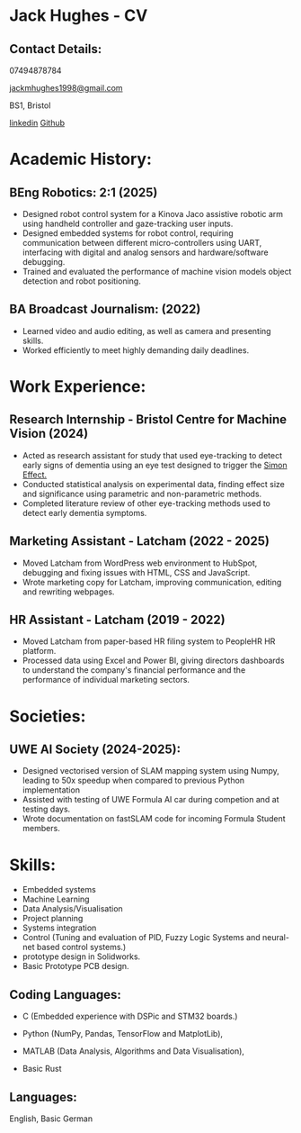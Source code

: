 # Jack Hughes - CV

## Contact Details:

07494878784

jackmhughes1998@gmail.com

BS1, Bristol

[linkedin](https://www.linkedin.com/in/jack-hughes-latchamdirect/)
[Github](https://github.com/jack4hughes)

# Academic History:

## BEng Robotics: 2:1 (2025)
- Designed robot control system for a Kinova Jaco assistive robotic arm 
  using handheld controller and gaze-tracking user inputs.
- Designed embedded systems for robot control, requiring communication
  between different micro-controllers using UART, interfacing with
  digital and analog sensors and hardware/software debugging.
- Trained and evaluated the performance of machine vision models object 
  detection and robot positioning. 

## BA Broadcast Journalism: (2022)
- Learned video and audio editing, as well as camera and presenting
  skills.
- Worked efficiently to meet highly demanding daily deadlines.

# Work Experience:

## Research Internship - Bristol Centre for Machine Vision (2024)
- Acted as research assistant for study that used eye-tracking to detect
  early signs of dementia using an eye test designed to trigger the
  [Simon Effect.](https://en.wikipedia.org/wiki/Simon_effect)
- Conducted statistical analysis on experimental data, finding effect size 
  and significance using parametric and non-parametric methods.
- Completed literature review of other eye-tracking methods used to
  detect early dementia symptoms.

## Marketing Assistant - Latcham (2022 - 2025)
- Moved Latcham from WordPress web environment to HubSpot, debugging and
  fixing issues with HTML, CSS and JavaScript.
- Wrote marketing copy for Latcham, improving communication, editing and
  rewriting webpages.

## HR Assistant - Latcham (2019 - 2022)
- Moved Latcham from paper-based HR filing system to PeopleHR HR
  platform.
- Processed data using Excel and Power BI, giving directors dashboards
  to understand the company's financial performance and the performance
  of individual marketing sectors.

# Societies:

## UWE AI Society (2024-2025):
- Designed vectorised version of SLAM mapping system using Numpy,
  leading to 50x speedup when compared to previous Python implementation
- Assisted with testing of UWE Formula AI car during competion and at
  testing days.
- Wrote documentation on fastSLAM code for incoming Formula Student
  members.

# Skills:
- Embedded systems
- Machine Learning
- Data Analysis/Visualisation
- Project planning
- Systems integration
- Control (Tuning and evaluation of PID, Fuzzy Logic Systems and
  neural-net based control systems.)
- prototype design in Solidworks.
- Basic Prototype PCB design.

## Coding Languages: 
- C (Embedded experience with DSPic and STM32 boards.)
- Python (NumPy, Pandas, TensorFlow and MatplotLib),
- MATLAB (Data Analysis, Algorithms and Data Visualisation),

- Basic Rust

## Languages:
English, Basic German
